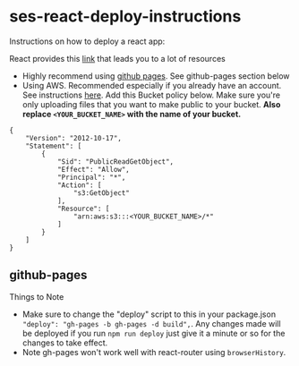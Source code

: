 # ses-react-deploy-instructions

Instructions on how to deploy a react app:


React provides this [link](https://cra.link/deployment) that leads you to a lot of resources
- Highly recommend using [github pages](https://create-react-app.dev/docs/deployment/#github-pages). See github-pages section below
- Using AWS. Recommended especially if you already have an account. See instructions [here](https://docs.aws.amazon.com/AmazonS3/latest/userguide/WebsiteHosting.html).
Add this Bucket policy below. Make sure you're only uploading files that you want to make public to your bucket. **Also replace `<YOUR_BUCKET_NAME>` with the name of your bucket.**
```
{
    "Version": "2012-10-17",
    "Statement": [
        {
            "Sid": "PublicReadGetObject",
            "Effect": "Allow",
            "Principal": "*",
            "Action": [
                "s3:GetObject"
            ],
            "Resource": [
                "arn:aws:s3:::<YOUR_BUCKET_NAME>/*"
            ]
        }
    ]
}
```

## github-pages
Things to Note
- Make sure to change the "deploy" script to this in your package.json `"deploy": "gh-pages -b gh-pages -d build",`.  Any changes made will be deployed if you run `npm run deploy` just give it a minute or so for the changes to take effect.
- Note gh-pages won't work well with react-router using `browserHistory`.